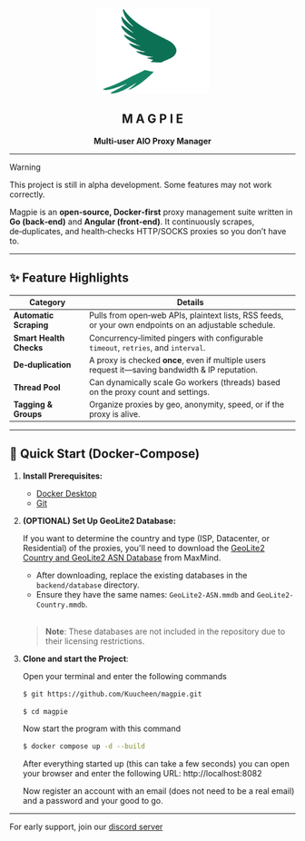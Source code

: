 <div align="center">
  <img src="frontend/src/assets/logo/magpie-light.png" style="height: 150px" alt="MAGPIE logo"/>

## M A G P I E
**Multi‑user AIO Proxy Manager**
</div>

---

> [!WARNING]
> This project is still in alpha development. Some features may not work correctly.


Magpie is an **open‑source, Docker‑first** proxy management suite written in **Go (back‑end)** and **Angular (front‑end)**. It continuously scrapes, de‑duplicates, and health‑checks HTTP/SOCKS proxies so you don’t have to.

---

## ✨ Feature Highlights

| Category | Details                                                                                               |
|----------|-------------------------------------------------------------------------------------------------------|
| **Automatic Scraping** | Pulls from open‑web APIs, plaintext lists, RSS feeds, or your own endpoints on an adjustable schedule. |
| **Smart Health Checks** | Concurrency‑limited pingers with configurable `timeout`, `retries`, and `interval`.                   |
| **De‑duplication** | A proxy is checked **once**, even if multiple users request it—saving bandwidth & IP reputation.      |
| **Thread Pool** | Can dynamically scale Go workers (threads) based on the proxy count and settings.                     |
| **Tagging & Groups** | Organize proxies by geo, anonymity, speed, or if the proxy is alive.                                  |

[//]: # (| **Live Dashboard** | Angular UI with filtering, charts, and real‑time WebSocket updates.                                   |)

---

## 🚀 Quick Start (Docker‑Compose)

1. **Install Prerequisites:**
    - [Docker Desktop](https://www.docker.com/)
    - [Git](https://git-scm.com/downloads)

2. **(OPTIONAL) Set Up GeoLite2 Database:**

   If you want to determine the country and type (ISP, Datacenter, or Residential) of the proxies, you'll need to download the [GeoLite2 Country and GeoLite2 ASN Database](https://dev.maxmind.com/geoip/geolite2-free-geolocation-data) from MaxMind.

    - After downloading, replace the existing databases in the `backend/database` directory.
    - Ensure they have the same names: `GeoLite2-ASN.mmdb` and `GeoLite2-Country.mmdb`.<br><br>

   > **Note**: These databases are not included in the repository due to their licensing restrictions.

3. **Clone and start the Project**:

   Open your terminal and enter the following commands
   ```bash
   $ git https://github.com/Kuucheen/magpie.git
   ```
   
   ```bash
   $ cd magpie
   ```
   Now start the program with this command
   ```bash
   $ docker compose up -d --build
    ```

   After everything started up (this can take a few seconds) you can open your browser and enter the following URL:
   http://localhost:8082
   
   Now register an account with an email (does not need to be a real email) and a password and your good to go.

---

For early support, join our <a href="https://discord.gg/7FWAGXzhkC">discord server</a>


[//]: # (## ⚙️ Configuration)

[//]: # ()
[//]: # (| Variable | Default | Description |)

[//]: # (|----------|---------|-------------|)

[//]: # (| `MAGPIE_DB_DSN` | `postgres://magpie:magpie@db:5432/magpie` | PostgreSQL DSN |)

[//]: # (| `MAGPIE_API_PORT` | `8080` | HTTP port exposed by the Go service |)

[//]: # (| `MAGPIE_SCRAPE_INTERVAL` | `15m` | How often to trigger the global scraper loop |)

[//]: # (| `MAGPIE_CHECK_TIMEOUT` | `5s` | Per‑proxy health‑check timeout |)

[//]: # (| `MAGPIE_CHECK_RETRIES` | `2` | Retries before marking a proxy “dead” |)

[//]: # (| `MAGPIE_MAX_WORKERS` | `250` | Hard cap for concurrent workers |)

[//]: # (| `MAGPIE_JWT_SECRET` | `change‑me` | Auth token signing key |)

[//]: # (| `MAGPIE_ADMIN_EMAIL` | `admin@example.com` | First admin user &#40;auto‑created&#41; |)

[//]: # ()
[//]: # (Put these in a `.env` or pass `-e KEY=value` to `docker compose`.)

[//]: # (---)

[//]: # ()
[//]: # (## 🖥️ Using Magpie)

[//]: # ()
[//]: # (### Add Proxies via UI)

[//]: # (1. Navigate to **Proxies → Import**.)

[//]: # (2. Paste raw list or upload a `.csv` file &#40;format: `ip,port[,username,password]`&#41;.)

[//]: # (3. Click **Import** and watch them validate in real time.)


[//]: # (## 🛠️ Development)

[//]: # ()
[//]: # (| Service | Command |)

[//]: # (|---------|---------|)

[//]: # (| **Back‑end** | `go run ./cmd/server` &#40;auto‑reload via `air`&#41; |)

[//]: # (| **Front‑end** | `npm i && ng serve --open` |)

[//]: # (| **Lint / Tests** | `make lint test` |)

[//]: # (---)

[//]: # ()
[//]: # (## ♻️ Updating)

[//]: # ()
[//]: # (```bash)

[//]: # ($ git pull)

[//]: # ($ docker compose pull && docker compose up -d --build)

[//]: # (```)

[//]: # (*&#40;Zero‑downtime migrations are applied automatically.&#41;*)

[//]: #---

[//]: # (## 📜 License)

[//]: # ()
[//]: # (Magpie is released under the **MIT License**—see [`LICENSE`]&#40;LICENSE&#41; for details.)

[//]: # ()
[//]: # (---)

[//]: # ()
[//]: # (## 🙏 Contributing)

[//]: # ()
[//]: # (Pull requests are welcome! Please open an issue first to discuss major changes. Make sure to run `make test` and abide by the [code of conduct]&#40;CODE_OF_CONDUCT.md&#41;.)

[//]: # ()
